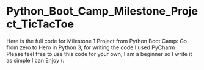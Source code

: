 # Python_Boot_Camp_Milestone_Project_TicTacToe
Here is the full code for Milestone 1 Project from Python Boot Camp: Go from zero to Hero in Python 3, for writing the code I used PyCharm
<br>Please feel free to use this code for your own, I am a beginner so I write it as simple I can
Enjoy (:</br>
